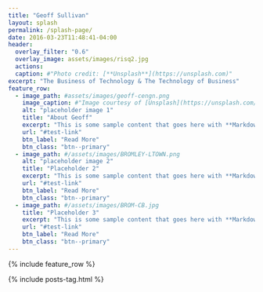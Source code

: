 ```yaml
---
title: "Geoff Sullivan"
layout: splash
permalink: /splash-page/
date: 2016-03-23T11:48:41-04:00
header:
  overlay_filter: "0.6"
  overlay_image: assets/images/risq2.jpg
  actions:
  caption: #"Photo credit: [**Unsplash**](https://unsplash.com)"
excerpt: "The Business of Technology & The Technology of Business"
feature_row:
  - image_path: #assets/images/geoff-cengn.png
    image_caption: #"Image courtesy of [Unsplash](https://unsplash.com/)"
    alt: "placeholder image 1"
    title: "About Geoff"
    excerpt: "This is some sample content that goes here with **Markdown** formatting."
    url: "#test-link"
    btn_label: "Read More"
    btn_class: "btn--primary"
  - image_path: #/assets/images/BROMLEY-LTOWN.png
    alt: "placeholder image 2"
    title: "Placeholder 2"
    excerpt: "This is some sample content that goes here with **Markdown** formatting."
    url: "#test-link"
    btn_label: "Read More"
    btn_class: "btn--primary"
  - image_path: #/assets/images/BROM-CB.jpg
    title: "Placeholder 3"
    excerpt: "This is some sample content that goes here with **Markdown** formatting."
    url: "#test-link"
    btn_label: "Read More"
    btn_class: "btn--primary"
---
```


{% include feature_row %}

{% include posts-tag.html %}
